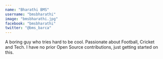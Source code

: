```yaml
---
name: "Bharathi BMS"
username: "bmsbharathi"
image: "bmsbharathi.jpg"
facebook: "bmsbharathi"
twitter: "@bms_barca"
---
```

A boring guy who tries hard to be cool. Passionate about Football, Cricket and Tech. 
I have no prior Open Source contributions, just getting started on this.